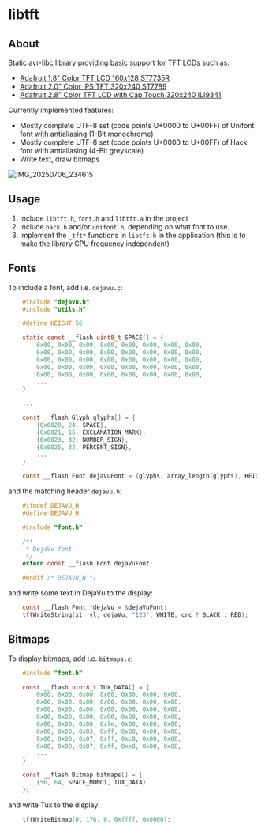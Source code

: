 # libtft

## About

Static avr-libc library providing basic support for TFT LCDs such as:

* [Adafruit 1.8" Color TFT LCD 160x128 ST7735R](https://www.adafruit.com/product/358)
* [Adafruit 2.0" Color IPS TFT 320x240 ST7789](https://www.adafruit.com/product/4311)
* [Adafruit 2.8" Color TFT LCD with Cap Touch 320x240 ILI9341](https://www.adafruit.com/product/2090)

Currently implemented features:

* Mostly complete UTF-8 set (code points U+0000 to U+00FF) of Unifont font
  with antialiasing (1-Bit monochrome)
* Mostly complete UTF-8 set (code points U+0000 to U+00FF) of Hack font
  with antialiasing (4-Bit greyscale)
* Write text, draw bitmaps

![IMG_20250706_234615](https://github.com/user-attachments/assets/3351dfc5-97c9-4046-8b45-288919511e08)

## Usage

1. Include `libtft.h`, `font.h` and `libtft.a` in the project
2. Include `hack.h` and/or `unifont.h`, depending on what font to use.
2. Implement the `_tft*` functions in `libtft.h` in the application
(this is to make the library CPU frequency independent)

## Fonts

To include a font, add i.e. `dejavu.c`:

```C
    #include "dejavu.h"
    #include "utils.h"

    #define HEIGHT 56

    static const __flash uint8_t SPACE[] = {
        0x00, 0x00, 0x00, 0x00, 0x00, 0x00, 0x00, 0x00,
        0x00, 0x00, 0x00, 0x00, 0x00, 0x00, 0x00, 0x00,
        0x00, 0x00, 0x00, 0x00, 0x00, 0x00, 0x00, 0x00,
        0x00, 0x00, 0x00, 0x00, 0x00, 0x00, 0x00, 0x00,
        0x00, 0x00, 0x00, 0x00, 0x00, 0x00, 0x00, 0x00,
        ...
    }

    ...

    const __flash Glyph glyphs[] = {
        {0x0020, 24, SPACE},
        {0x0021, 16, EXCLAMATION_MARK},
        {0x0023, 32, NUMBER_SIGN},
        {0x0025, 32, PERCENT_SIGN},
        ...
    }

    const __flash Font dejaVuFont = {glyphs, array_length(glyphs), HEIGHT, SPACE_MONO1};
```

and the matching header `dejavu.h`:

```C
    #ifndef DEJAVU_H
    #define DEJAVU_H

    #include "font.h"

    /**
     * DejaVu font.
     */
    extern const __flash Font dejaVuFont;

    #endif /* DEJAVU_H */
```

and write some text in DejaVu to the display:

```C
    const __flash Font *dejaVu = &dejaVuFont;
    tftWriteString(xl, yl, dejaVu, "123", WHITE, crc ? BLACK : RED);
```

## Bitmaps

To display bitmaps, add i.e. `bitmaps.c`:

```C
    #include "font.h"

    const __flash uint8_t TUX_DATA[] = {
        0x00, 0x00, 0x00, 0x00, 0x00, 0x00, 0x00,
        0x00, 0x00, 0x00, 0x00, 0x00, 0x00, 0x00,
        0x00, 0x00, 0x00, 0x00, 0x00, 0x00, 0x00,
        0x00, 0x00, 0x00, 0x00, 0x00, 0x00, 0x00,
        0x00, 0x00, 0x00, 0x7e, 0x00, 0x00, 0x00,
        0x00, 0x00, 0x03, 0xff, 0x80, 0x00, 0x00,
        0x00, 0x00, 0x07, 0xff, 0xc0, 0x00, 0x00,
        0x00, 0x00, 0x07, 0xff, 0xe0, 0x00, 0x00,
        ...
    }

    const __flash Bitmap bitmaps[] = {
        {56, 64, SPACE_MONO1, TUX_DATA}
    };
```

and write Tux to the display:

```C
    tftWriteBitmap(0, 176, 0, 0xffff, 0x0000);
```
